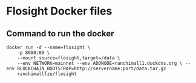 # Flosight Docker files
## Command to run the docker

```
docker run -d --name=flosight \
    -p 8080:80 \
    --mount source=flosight,target=/data \
    --env NETWORK=mainnet --env ADDNODE=ranchimall1.duckdns.org \ --env BLOCKCHAIN_BOOTSTRAP=http://servername:port/data.tar.gz
    ranchimallfze/flosight
```    
